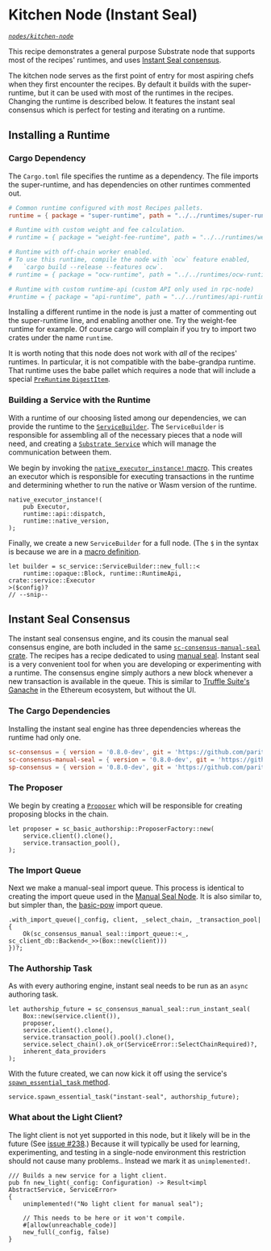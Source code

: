 # Kitchen Node (Instant Seal)

_[`nodes/kitchen-node`](https://github.com/substrate-developer-hub/recipes/tree/master/nodes/kitchen-node)_

This recipe demonstrates a general purpose Substrate node that supports most of the recipes'
runtimes, and uses
[Instant Seal consensus](https://crates.parity.io/sc_consensus_manual_seal/index.html).

The kitchen node serves as the first point of entry for most aspiring chefs when they first
encounter the recipes. By default it builds with the super-runtime, but it can be used with most of
the runtimes in the recipes. Changing the runtime is described below. It features the instant seal
consensus which is perfect for testing and iterating on a runtime.

## Installing a Runtime

### Cargo Dependency

The `Cargo.toml` file specifies the runtime as a dependency. The file imports the super-runtime, and
has dependencies on other runtimes commented out.

```toml
# Common runtime configured with most Recipes pallets.
runtime = { package = "super-runtime", path = "../../runtimes/super-runtime" }

# Runtime with custom weight and fee calculation.
# runtime = { package = "weight-fee-runtime", path = "../../runtimes/weight-fee-runtime"}

# Runtime with off-chain worker enabled.
# To use this runtime, compile the node with `ocw` feature enabled,
#   `cargo build --release --features ocw`.
# runtime = { package = "ocw-runtime", path = "../../runtimes/ocw-runtime" }

# Runtime with custom runtime-api (custom API only used in rpc-node)
#runtime = { package = "api-runtime", path = "../../runtimes/api-runtime" }
```

Installing a different runtime in the node is just a matter of commenting out the super-runtime
line, and enabling another one. Try the weight-fee runtime for example. Of course cargo will
complain if you try to import two crates under the name `runtime`.

It is worth noting that this node does not work with _all_ of the recipes' runtimes. In particular,
it is not compatible with the babe-grandpa runtime. That runtime uses the babe pallet which requires
a node that will include a special
[`PreRuntime` `DigestItem`](https://crates.parity.io/sp_runtime/enum.DigestItem.html#variant.PreRuntime).

### Building a Service with the Runtime

With a runtime of our choosing listed among our dependencies, we can provide the runtime to the
[`ServiceBuilder`](https://crates.parity.io/sc_service/struct.ServiceBuilder.html). The
`ServiceBuilder` is responsible for assembling all of the necessary pieces that a node will need,
and creating a [`Substrate Service`](https://crates.parity.io/sc_service/struct.Service.html) which
will manage the communication between them.

We begin by invoking the
[`native_executor_instance!` macro](https://crates.parity.io/sc_executor/macro.native_executor_instance.html).
This creates an executor which is responsible for executing transactions in the runtime and
determining whether to run the native or Wasm version of the runtime.

```rust_ignore
native_executor_instance!(
	pub Executor,
	runtime::api::dispatch,
	runtime::native_version,
);
```

Finally, we create a new `ServiceBuilder` for a full node. (The `$` in the syntax is because we are
in a [macro definition](https://doc.rust-lang.org/book/ch19-06-macros.html).

```rust, ignore
let builder = sc_service::ServiceBuilder::new_full::<
	runtime::opaque::Block, runtime::RuntimeApi, crate::service::Executor
>($config)?
// --snip--
```

## Instant Seal Consensus

The instant seal consensus engine, and its cousin the manual seal consensus engine, are both
included in the same
[`sc-consensus-manual-seal` crate](https://crates.parity.io/sc_consensus_manual_seal/index.html).
The recipes has a recipe dedicated to using [manual seal](./manual-seal.md). Instant seal is a very
convenient tool for when you are developing or experimenting with a runtime. The consensus engine
simply authors a new block whenever a new transaction is available in the queue. This is similar to
[Truffle Suite's Ganache](https://www.trufflesuite.com/ganache) in the Ethereum ecosystem, but
without the UI.

### The Cargo Dependencies

Installing the instant seal engine has three dependencies whereas the runtime had only one.

```toml
sc-consensus = { version = '0.8.0-dev', git = 'https://github.com/paritytech/substrate', rev = '00768a1f21a579c478fe5d4f51e1fa71f7db9fd4' }
sc-consensus-manual-seal = { version = '0.8.0-dev', git = 'https://github.com/paritytech/substrate', rev = '00768a1f21a579c478fe5d4f51e1fa71f7db9fd4' }
sp-consensus = { version = '0.8.0-dev', git = 'https://github.com/paritytech/substrate', rev = '00768a1f21a579c478fe5d4f51e1fa71f7db9fd4' }
```

### The Proposer

We begin by creating a
[`Proposer`](https://crates.parity.io/sc_basic_authorship/struct.Proposer.html) which will be
responsible for creating proposing blocks in the chain.

```rust, ignore
let proposer = sc_basic_authorship::ProposerFactory::new(
	service.client().clone(),
	service.transaction_pool(),
);
```

### The Import Queue

Next we make a manual-seal import queue. This process is identical to creating the import queue used
in the [Manual Seal Node](./manual-seal.md). It is also similar to, but simpler than, the
[basic-pow](./basic-pow.md) import queue.

```rust, ignore
.with_import_queue(|_config, client, _select_chain, _transaction_pool| {
	Ok(sc_consensus_manual_seal::import_queue::<_, sc_client_db::Backend<_>>(Box::new(client)))
})?;
```

### The Authorship Task

As with every authoring engine, instant seal needs to be run as an `async` authoring task.

```rust, ignore
let authorship_future = sc_consensus_manual_seal::run_instant_seal(
	Box::new(service.client()),
	proposer,
	service.client().clone(),
	service.transaction_pool().pool().clone(),
	service.select_chain().ok_or(ServiceError::SelectChainRequired)?,
	inherent_data_providers
);
```

With the future created, we can now kick it off using the service's
[`spawn_essential_task` method](https://crates.parity.io/sc_service/struct.Service.html#method.spawn_essential_task).

```rust, ignore
service.spawn_essential_task("instant-seal", authorship_future);
```

### What about the Light Client?

The light client is not yet supported in this node, but it likely will be in the future (See
[issue #238](https://github.com/substrate-developer-hub/recipes/pull/238).) Because it will
typically be used for learning, experimenting, and testing in a single-node environment this
restriction should not cause many problems.. Instead we mark it as `unimplemented!`.

```rust, ignore
/// Builds a new service for a light client.
pub fn new_light(_config: Configuration) -> Result<impl AbstractService, ServiceError>
{
	unimplemented!("No light client for manual seal");

	// This needs to be here or it won't compile.
	#[allow(unreachable_code)]
	new_full(_config, false)
}
```
